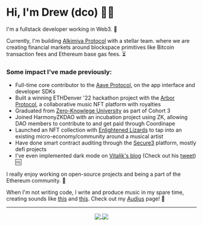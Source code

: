 <!-- markdownlint-disable -->
# Hi, I'm Drew (dco) 🤙🏼

I'm a fullstack developer working in Web3. 🚀

Currently, I'm building [Alkimiya Protocol][0] with a stellar team. where we are creating financial markets around blockspace primitives like Bitcoin transaction fees and Ethereum base gas fees. ⏳

### Some impact I've made previously:
- Full-time core contributor to the [Aave Protocol][1], on the app interface and developer SDKs
- Built a winning ETHDenver '22 hackathon project with the [Arbor Protocol][2], a collaborative music NFT platform with royalties
- Graduated from [Zero-Knowlege University][3] as part of Cohort 3
- Joined HarmonyZKDAO with an incubation project using ZK, allowing DAO members to contribute to and get paid through Coordinape
- Launched an NFT collection with [Enlightened Lizards][4] to tap into an existing micro-economy/community around a musical artist
- Have done smart contract auditing through the [Secure3][5] platform, mostly defi projects
- I've even implemented dark mode on [Vitalik's blog][6] (Check out his [tweet][7]) 🆒

I really enjoy working on open-source projects and being a part of the Ethereum community. 💪

When I'm not writing code, I write and produce music in my spare time, creating sounds like [this][8] and [this][9]. Check out my [Audius][10] page! 🎸

---

<p align="center">
	<a href="https://github.com/drewcook">
		<img align="center" src="https://github-readme-stats.vercel.app/api/top-langs/?username=drewcook&langs_count=8&layout=compact&card_width=260" />
	</a>
	<a href="https://github.com/drewcook">
		<img align="center" src="https://github-readme-stats.vercel.app/api?username=drewcook&show_icons=true&theme=dracula" />
	</a>
</p>

[0]: https://alkimiya.io
[1]: https://aave.com
[2]: https://github.com/drewcook/arbor-ui
[3]: https://zku.gnomio.com
[4]: https://phanft.xyz
[5]: https://secure3.io/
[6]: https://vitalik.eth.limo
[7]: https://twitter.com/VitalikButerin/status/1558079335067799552
[8]: https://ipfs.io/ipfs/QmSMT86QpftE3azkeMagsyJ7ynVZY493VP6XM5eo2scttv/A%20Day%20In%20The%20Life.mp3
[9]: https://ipfs.io/ipfs/QmYxdgasjwXCnbHxaQPZresiiRiURJW3w3tyebNKpdoRJN/Living%20The%20Dream.mp3
[10]: https://audius.co/dcook
